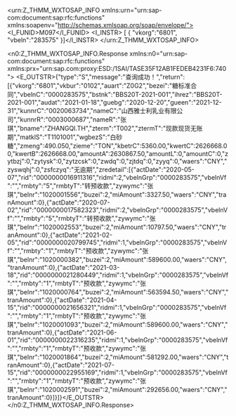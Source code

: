 <urn:Z_THMM_WXTOSAP_INFO xmlns:urn="urn:sap-com:document:sap:rfc:functions" xmlns:soapenv="http://schemas.xmlsoap.org/soap/envelope/">
<I_FUNID>M097</I_FUNID>
<I_INSTR> [ { "vkorg":"6801", "vbeln":"283575" }]</I_INSTR>
</urn:Z_THMM_WXTOSAP_INFO>



<n0:Z_THMM_WXTOSAP_INFO.Response xmlns:n0="urn:sap-com:document:sap:rfc:functions" xmlns:prx="urn:sap.com:proxy:ESD:/1SAI/TASE35F12AB1FEDEB4231F6:740">
<E_OUTSTR>{"type":"S","message":"查询成功！","return":[{"vkorg":"6801","vkbur":"0102","auart":"Z0G2","bezei":"糖标准合同","vbelnC":"0000283575","bstnk":"BBS20T-2021-001","ihrez":"BBS20T-2021-001","audat":"2021-01-18","guebg":"2020-12-20","gueen":"2021-12-31","kunnrC":"0020063734","nameC":"山西雅士利乳业有限公司","kunnrR":"0003000687","nameR":"张琪","bname":"ZHANGQI.TH","zterm":"T002","ztermT":"现款现货无账期","matklS":"T1101001","wgbezS":"白砂糖","zmeng":490.050,"zieme":"TON","kbetrC":5360.00,"kwertC":2626668.00,"kwertB":2626668.00,"amountA":2630867.50,"amountL":0,"amountC":0,"zytbzj":0,"zytysk":0,"zytzcsk":0,"zwdq":0,"zjtdq":0,"zyyq":0,"waers":"CNY","zyswqhj":0,"zsfczyq":"无逾期","zredetail":[{"actDate":"2020-05-07","rid":"0000000016911316","ridmi":2,"vbelnGrp":"0000283575","vbelnVf":"","rmbty":"5","rmbtyT":"转预收款","zywymc":"张琪","belnr":"1020001556","buzei":2,"miAmount":3327.50,"waers":"CNY","tranAmount":0},{"actDate":"2020-07-02","rid":"0000000017582323","ridmi":2,"vbelnGrp":"0000283575","vbelnVf":"","rmbty":"5","rmbtyT":"转预收款","zywymc":"张琪","belnr":"1020002553","buzei":2,"miAmount":10797.50,"waers":"CNY","tranAmount":0},{"actDate":"2021-02-05","rid":"0000000020799745","ridmi":1,"vbelnGrp":"0000283575","vbelnVf":"","rmbty":"1","rmbtyT":"预收款","zywymc":"张琪","belnr":"1020000382","buzei":2,"miAmount":589600.00,"waers":"CNY","tranAmount":0},{"actDate":"2021-03-18","rid":"0000000021280449","ridmi":1,"vbelnGrp":"0000283575","vbelnVf":"","rmbty":"1","rmbtyT":"预收款","zywymc":"张琪","belnr":"1020000764","buzei":2,"miAmount":563594.50,"waers":"CNY","tranAmount":0},{"actDate":"2021-04-15","rid":"0000000021656321","ridmi":1,"vbelnGrp":"0000283575","vbelnVf":"","rmbty":"1","rmbtyT":"预收款","zywymc":"张琪","belnr":"1020001093","buzei":2,"miAmount":589600.00,"waers":"CNY","tranAmount":0},{"actDate":"2021-06-01","rid":"0000000022316235","ridmi":1,"vbelnGrp":"0000283575","vbelnVf":"","rmbty":"1","rmbtyT":"预收款","zywymc":"张琪","belnr":"1020001864","buzei":2,"miAmount":581292.00,"waers":"CNY","tranAmount":0},{"actDate":"2021-07-15","rid":"0000000022955169","ridmi":1,"vbelnGrp":"0000283575","vbelnVf":"","rmbty":"1","rmbtyT":"预收款","zywymc":"张琪","belnr":"1020002591","buzei":2,"miAmount":292656.00,"waers":"CNY","tranAmount":0}]}]}</E_OUTSTR>
</n0:Z_THMM_WXTOSAP_INFO.Response>
